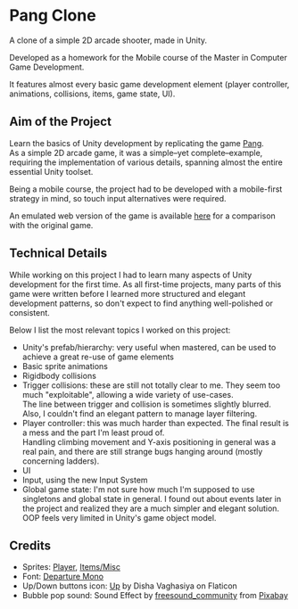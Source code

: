 # Pang Clone

A clone of a simple 2D arcade shooter, made in Unity.

Developed as a homework for the Mobile course of the Master in Computer Game Development.

It features almost every basic game development element
(player controller, animations, collisions, items, game state, UI).


## Aim of the Project

Learn the basics of Unity development by replicating the game [Pang](https://en.wikipedia.org/wiki/Buster_Bros.). \
As a simple 2D arcade game, it was a simple–yet complete–example,
requiring the implementation of various details, spanning almost the entire essential Unity toolset.

Being a mobile course, the project had to be developed with a mobile-first strategy in mind,
so touch input alternatives were required.

An emulated web version of the game is available
[here](https://www.miniplay.com/game/pang) for a comparison with the original game.


## Technical Details

While working on this project I had to learn many aspects of Unity development for the first time.
As all first-time projects,
many parts of this game were written before I learned more structured and elegant development patterns,
so don't expect to find anything well-polished or consistent.

Below I list the most relevant topics I worked on this project:
- Unity's prefab/hierarchy: very useful when mastered,
  can be used to achieve a great re-use of game elements
- Basic sprite animations
- Rigidbody collisions
- Trigger collisions: these are still not totally clear to me.
  They seem too much "exploitable", allowing a wide variety of use-cases. \
  The line between trigger and collision is sometimes slightly blurred.
  Also, I couldn't find an elegant pattern to manage layer filtering.
- Player controller: this was much harder than expected.
  The final result is a mess and the part I'm least proud of. \
  Handling climbing movement and Y-axis positioning in general was a real pain,
  and there are still strange bugs hanging around
  (mostly concerning ladders).
- UI
- Input, using the new Input System
- Global game state: I'm not sure how much I'm supposed to use singletons and global state in general.
  I found out about events later in the project and realized they are a much simpler and elegant solution.
  OOP feels very limited in Unity's game object model.


## Credits

- Sprites:
  [Player](https://www.spriters-resource.com/arcade/pangbusterbrospompingworld/sheet/32437),
  [Items/Misc](https://spritedatabase.net/game/3097)
- Font: [Departure Mono](https://departuremono.com)
- Up/Down buttons icon: [Up](https://www.flaticon.com/free-icon/up_12547950)
  by Disha Vaghasiya on Flaticon
- Bubble pop sound: Sound Effect by <a href="https://pixabay.com/users/freesound_community-46691455/?utm_source=link-attribution&utm_medium=referral&utm_campaign=music&utm_content=91931">freesound_community</a> from <a href="https://pixabay.com//?utm_source=link-attribution&utm_medium=referral&utm_campaign=music&utm_content=91931">Pixabay</a>
